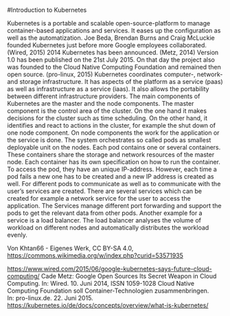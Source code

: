#Introduction to Kubernetes

Kubernetes is a portable and scalable open-source-platform to manage container-based applications and services. It eases up the configuration as well as the automatization. Joe Beda, Brendan Burns and Craig McLuckie founded Kubernetes just before more Google employees collaborated. (Wired, 2015) 2014 Kubernetes has been announced. (Metz, 2014) Version 1.0 has been published on the 21st July 2015. On that day the project also was founded to the Cloud Native Computing Foundation and remained then open source. (pro-linux, 2015)
Kubernetes coordinates computer-, network- and storage infrastructure. It has aspects of the platform as a service (paas) as well as infrastructure as a service (iaas). It also allows the portability between different infrastructure providers.
The main components of Kubernetes are the master and the node components. The master component is the control area of the cluster. On the one hand it makes decisions for the cluster such as time scheduling. On the other hand, it identifies and react to actions in the cluster, for example the shut down of one node component. On node components the work for the application or the service is done.
The system orchestrates so called pods as smallest deployable unit on the nodes. Each pod contains one or several containers. These containers share the storage and network resources of the master node. Each container has its own specification on how to run the container. To access the pod, they have an unique IP-address. However, each time a pod fails a new one has to be created and a new IP address is created as well.
For different pods to communicate as well as to communicate with the user’s services are created. There are several services which can be created for example a network service for the user to access the application. The Services manage different port forwarding and support the pods to get the relevant data from other pods. Another example for a service is a load balancer. The load balancer analyses the volume of workload on different nodes and automatically distributes the workload evenly. 

Von Khtan66 - Eigenes Werk, CC BY-SA 4.0, https://commons.wikimedia.org/w/index.php?curid=53571935


https://www.wired.com/2015/06/google-kubernetes-says-future-cloud-computing/
Cade Metz: Google Open Sources Its Secret Weapon in Cloud Computing. In: Wired. 10. Juni 2014, ISSN 1059-1028
Cloud Native Computing Foundation soll Container-Technologien zusammenbringen. In: pro-linux.de. 22. Juni 2015.
https://kubernetes.io/de/docs/concepts/overview/what-is-kubernetes/

